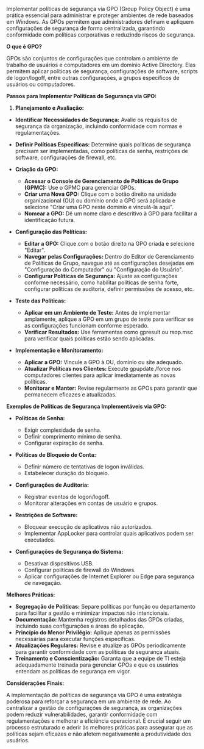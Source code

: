Implementar políticas de segurança via GPO (Group Policy Object) é uma prática essencial para administrar e proteger ambientes de rede baseados em Windows. As GPOs permitem que administradores definam e apliquem configurações de segurança de forma centralizada, garantindo conformidade com políticas corporativas e reduzindo riscos de segurança.

**O que é GPO?**

GPOs são conjuntos de configurações que controlam o ambiente de trabalho de usuários e computadores em um domínio Active Directory. Elas permitem aplicar políticas de segurança, configurações de software, scripts de logon/logoff, entre outras configurações, a grupos específicos de usuários ou computadores.

**Passos para Implementar Políticas de Segurança via GPO:**

1. **Planejamento e Avaliação:**
  - **Identificar Necessidades de Segurança:** Avalie os requisitos de segurança da organização, incluindo conformidade com normas e regulamentações.
  - **Definir Políticas Específicas:** Determine quais políticas de segurança precisam ser implementadas, como políticas de senha, restrições de software, configurações de firewall, etc.

- **Criação da GPO:**
  - **Acessar o Console de Gerenciamento de Políticas de Grupo (GPMC):** Use o GPMC para gerenciar GPOs.
  - **Criar uma Nova GPO:** Clique com o botão direito na unidade organizacional (OU) ou domínio onde a GPO será aplicada e selecione "Criar uma GPO neste domínio e vinculá-la aqui".
  - **Nomear a GPO:** Dê um nome claro e descritivo à GPO para facilitar a identificação futura.

- **Configuração das Políticas:**
  - **Editar a GPO:** Clique com o botão direito na GPO criada e selecione "Editar".
  - **Navegar pelas Configurações:** Dentro do Editor de Gerenciamento de Políticas de Grupo, navegue até as configurações desejadas em "Configuração do Computador" ou "Configuração do Usuário".
  - **Configurar Políticas de Segurança:** Ajuste as configurações conforme necessário, como habilitar políticas de senha forte, configurar políticas de auditoria, definir permissões de acesso, etc.

- **Teste das Políticas:**
  - **Aplicar em um Ambiente de Teste:** Antes de implementar amplamente, aplique a GPO em um grupo de teste para verificar se as configurações funcionam conforme esperado.
  - **Verificar Resultados:** Use ferramentas como gpresult ou rsop.msc para verificar quais políticas estão sendo aplicadas.

- **Implementação e Monitoramento:**
  - **Aplicar a GPO:** Vincule a GPO à OU, domínio ou site adequado.
  - **Atualizar Políticas nos Clientes:** Execute gpupdate /force nos computadores clientes para aplicar imediatamente as novas políticas.
  - **Monitorar e Manter:** Revise regularmente as GPOs para garantir que permanecem eficazes e atualizadas.


**Exemplos de Políticas de Segurança Implementáveis via GPO:**

- **Políticas de Senha:**
  - Exigir complexidade de senha.
  - Definir comprimento mínimo de senha.
  - Configurar expiração de senha.

- **Políticas de Bloqueio de Conta:**
  - Definir número de tentativas de logon inválidas.
  - Estabelecer duração do bloqueio.

- **Configurações de Auditoria:**
  - Registrar eventos de logon/logoff.
  - Monitorar alterações em contas de usuário e grupos.

- **Restrições de Software:**
  - Bloquear execução de aplicativos não autorizados.
  - Implementar AppLocker para controlar quais aplicativos podem ser executados.

- **Configurações de Segurança do Sistema:**
  - Desativar dispositivos USB.
  - Configurar políticas de firewall do Windows.
  - Aplicar configurações de Internet Explorer ou Edge para segurança de navegação.


**Melhores Práticas:**

- **Segregação de Políticas:** Separe políticas por função ou departamento para facilitar a gestão e minimizar impactos não intencionais.
- **Documentação:** Mantenha registros detalhados das GPOs criadas, incluindo suas configurações e áreas de aplicação.
- **Princípio do Menor Privilégio:** Aplique apenas as permissões necessárias para executar funções específicas.
- **Atualizações Regulares:** Revise e atualize as GPOs periodicamente para garantir conformidade com as políticas de segurança atuais.
- **Treinamento e Conscientização:** Garanta que a equipe de TI esteja adequadamente treinada para gerenciar GPOs e que os usuários entendam as políticas de segurança em vigor.

**Considerações Finais:**

A implementação de políticas de segurança via GPO é uma estratégia poderosa para reforçar a segurança em um ambiente de rede. Ao centralizar a gestão de configurações de segurança, as organizações podem reduzir vulnerabilidades, garantir conformidade com regulamentações e melhorar a eficiência operacional. É crucial seguir um processo estruturado e aderir às melhores práticas para assegurar que as políticas sejam eficazes e não afetem negativamente a produtividade dos usuários.

